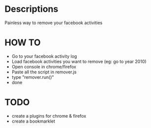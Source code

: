 # Descriptions
Painless way to remove your facebook activities

# HOW TO
- Go to your facebook activity log
- Load facebook activities you want to remove (eg: go to year 2010)
- Open console in chrome/firefox
- Paste all the script in remover.js
- type "remover.run()"
- done

# TODO
- create a plugins for chrome & firefox
- create a bookmarklet

